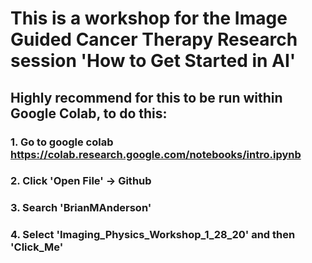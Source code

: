 # This is a workshop for the Image Guided Cancer Therapy Research session 'How to Get Started in AI'

## Highly recommend for this to be run within Google Colab, to do this:

### 1. Go to google colab https://colab.research.google.com/notebooks/intro.ipynb

### 2. Click 'Open File' -> Github

### 3. Search 'BrianMAnderson'

### 4. Select 'Imaging_Physics_Workshop_1_28_20' and then 'Click_Me'
